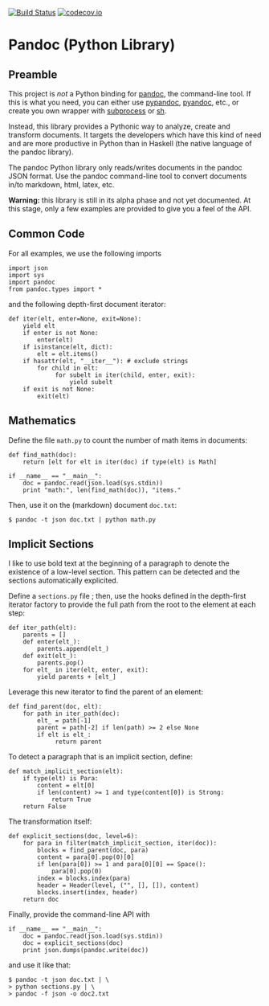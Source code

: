 
[![Build Status](https://travis-ci.org/boisgera/pandoc.svg?branch=master)](https://travis-ci.org/boisgera/pandoc) [![codecov.io](https://codecov.io/github/boisgera/pandoc/coverage.svg?branch=master)](https://codecov.io/github/boisgera/pandoc?branch=master)

Pandoc (Python Library)
================================================================================




Preamble
--------------------------------------------------------------------------------

This project is *not* a Python binding for [pandoc], the command-line tool. 
If this is what you need, you can either use [pypandoc], [pyandoc], etc.,
or create you own wrapper with [subprocess] or [sh].

[pandoc]: http://pandoc.org/
[pypandoc]: https://pypi.python.org/pypi/pypandoc/
[pyandoc]: https://github.com/kennethreitz/pyandoc
[sh]: https://amoffat.github.io/sh/
[subprocess]: https://docs.python.org/2/library/subprocess.html

Instead, this library provides a Pythonic way to analyze, create and 
transform documents.
It targets the developers which have this kind of need and are more productive
in Python than in Haskell (the native language of the pandoc library).

The pandoc Python library only reads/writes documents in the pandoc JSON format.
Use the pandoc command-line tool to convert documents in/to markdown,
html, latex, etc.

**Warning:** this library is still in its alpha phase and not yet documented.
At this stage, only a few examples are provided to give you a feel of the API.


Common Code
--------------------------------------------------------------------------------

For all examples, we use the following imports

    import json
    import sys
    import pandoc
    from pandoc.types import *

and the following depth-first document iterator: 

    def iter(elt, enter=None, exit=None):
        yield elt
        if enter is not None:
            enter(elt)
        if isinstance(elt, dict):
            elt = elt.items()
        if hasattr(elt, "__iter__"): # exclude strings
            for child in elt:
                 for subelt in iter(child, enter, exit):
                     yield subelt
        if exit is not None:
            exit(elt)


Mathematics
--------------------------------------------------------------------------------

Define the file `math.py` to count the number of math items in documents:

    def find_math(doc):
        return [elt for elt in iter(doc) if type(elt) is Math]
        
    if __name__ == "__main__":
        doc = pandoc.read(json.load(sys.stdin))
        print "math:", len(find_math(doc)), "items."

Then, use it on the (markdown) document `doc.txt`:

    $ pandoc -t json doc.txt | python math.py


Implicit Sections
--------------------------------------------------------------------------------

I like to use bold text at the beginning of a paragraph to denote the existence 
of a low-level section. 
This pattern can be detected and the sections automatically explicited.

Define a `sections.py` file ; then, use the hooks defined in the depth-first
iterator factory to provide the full path from the root to the element at 
each step:

    def iter_path(elt):
        parents = []
        def enter(elt_):
            parents.append(elt_)
        def exit(elt_):
            parents.pop()
        for elt_ in iter(elt, enter, exit):
            yield parents + [elt_]

Leverage this new iterator to find the parent of an element:

    def find_parent(doc, elt):
        for path in iter_path(doc):
            elt_ = path[-1]
            parent = path[-2] if len(path) >= 2 else None
            if elt is elt_:
                 return parent

To detect a paragraph that is an implicit section, define:

    def match_implicit_section(elt):
        if type(elt) is Para:
            content = elt[0]
            if len(content) >= 1 and type(content[0]) is Strong:
                return True
        return False

The transformation itself:

    def explicit_sections(doc, level=6):
        for para in filter(match_implicit_section, iter(doc)):
            blocks = find_parent(doc, para)
            content = para[0].pop(0)[0]
            if len(para[0]) >= 1 and para[0][0] == Space():
                para[0].pop(0)
            index = blocks.index(para)
            header = Header(level, ("", [], []), content)
            blocks.insert(index, header)
        return doc

Finally, provide the command-line API with

    if __name__ == "__main__":
        doc = pandoc.read(json.load(sys.stdin))
        doc = explicit_sections(doc)
        print json.dumps(pandoc.write(doc))

and use it like that:

    $ pandoc -t json doc.txt | \
    > python sections.py | \
    > pandoc -f json -o doc2.txt

